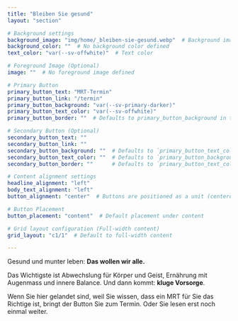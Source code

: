 ```yaml
---
title: "Bleiben Sie gesund"
layout: "section"

# Background settings
background_image: "img/home/_bleiben-sie-gesund.webp"  # Background image for the section
background_color: ""  # No background color defined
text_color: "var(--sv-offwhite)"  # Text color

# Foreground Image (Optional)
image: ""  # No foreground image defined

# Primary Button
primary_button_text: "MRT-Termin"
primary_button_link: "/termin"
primary_button_background: "var(--sv-primary-darker)"
primary_button_text_color: "var(--sv-offwhite)"
primary_button_border: ""  # Defaults to primary_button_background in the partial

# Secondary Button (Optional)
secondary_button_text: ""
secondary_button_link: ""
secondary_button_background: ""  # Defaults to `primary_button_text_color` if left empty
secondary_button_text_color: ""  # Defaults to `primary_button_background` if left empty
secondary_button_border: ""      # Defaults to `primary_button_text_color` if left empty (inverted colors)

# Content alignment settings
headline_alignment: "left"
body_text_alignment: "left"
button_alignment: "center"  # Buttons are positioned as a unit (centered by default)

# Button Placement
button_placement: "content"  # Default placement under content

# Grid layout configuration (Full-width content)
grid_layout: "c1/1"  # Default to full-width content

---
```


Gesund und munter leben: **Das wollen wir alle.**

Das Wichtigste ist Abwechslung für Körper und Geist, Ernährung mit Augenmass und innere Balance. Und dann kommt: **kluge Vorsorge**.

Wenn Sie hier gelandet sind, weil Sie wissen, dass ein MRT für Sie das Richtige ist, bringt der Button Sie zum Termin. Oder Sie lesen erst noch einmal weiter.

